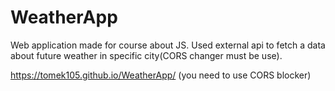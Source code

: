 # WeatherApp
Web application made for course about JS. Used external api to fetch a data about future weather in specific city(CORS changer must be use).

https://tomek105.github.io/WeatherApp/ (you need to use CORS blocker)
